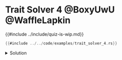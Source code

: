  # Trait Solver 4 @BoxyUwU @WaffleLapkin
 
{{#include ../include/quiz-is-wip.md}}

 ```rust
 {{#include ../../code/examples/trait_solver_4.rs}}
 ```
 
 <details>
 <summary>Solution</summary>
 
```
{{#include ../../code/examples/stderr/trait_solver_4.stderr}}
```

</details>
 
